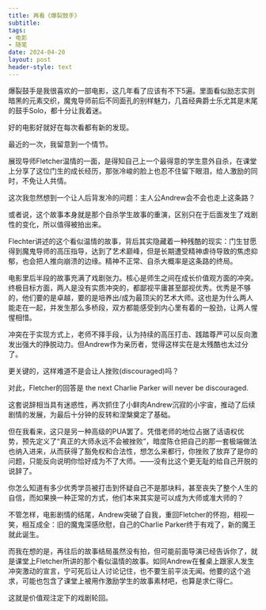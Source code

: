 ```yaml
---
title: 再看《爆裂鼓手》
subtitle: 
tags: 
- 电影
- 随笔
date: 2024-04-20
layout: post
header-style: text
---
```


爆裂鼓手是我很喜欢的一部电影，这几年看了应该有不下5遍。里面看似励志实则暗黑的元素交织，魔鬼导师前后不同面孔的别样魅力，几首经典爵士乐尤其是末尾的鼓手Solo，都十分让我着迷。

好的电影好就好在每次看都有新的发现。

最近的一次，我留意到一个情节。

展现导师Fletcher温情的一面，是得知自己上一个最得意的学生意外自杀，在课堂上分享了这位门生的成长经历，那张冷峻的脸上也忍不住留下眼泪，给人激励的同时，不免让人共情。

这次我忽然想到一个让人后背发冷的问题：主人公Andrew会不会也走上这条路？

或者说，这个故事本身就是那个自杀学生故事的重演，区别只在于后面发生了戏剧性的变化，所以值得被拍出来。

Flechter讲述的这个看似温情的故事，背后其实隐藏着一种残酷的现实：门生甘愿得到魔鬼导师的高压指导，达到了艺术巅峰，但是长期遭受精神虐待导致的焦虑抑郁，也会把人推向崩溃的边缘。精神不正常、自杀大概率是这条路的终局。

电影里后半段的故事充满了戏剧张力。核心是师生之间在成长价值观方面的冲突。终极目标方面，两人是没有实质冲突的，都鄙视平庸甚至鄙视优秀。优秀是不够的，他们要的是卓越，要的是培养出/成为最顶尖的艺术大师。这也是为什么两人能走在一起，并发生那么多桥段，双方都能感受到内心里有着的一股劲，让两人惺惺相惜。

冲突在于实现方式上，老师不择手段，认为持续的高压打击、践踏尊严可以反向激发出强大的挣脱动力。但Andrew作为亲历者，觉得这样实在是太残酷也太过分了。

更关键的，这样难道不是会让人挫败(discouraged)吗？

对此，Fletcher的回答是 the next Charlie Parker will never be discouraged. 

这套说辞相当具有迷惑性，再次抓住了小鲜肉Andrew沉寂的小宇宙，推动了后续剧情的发展，为最后十分钟的反转和涅槃奠定了基础。

但在我看来，这只是另一种高级的PUA罢了。凭借老师的地位占据了话语权优势，预先定义了“真正的大师永远不会被挫败”，暗度陈仓把自己的那一套极端做法也纳入进来，从而获得了豁免权和合法性，想怎么来都行，你挫败了放弃了是你的问题，只能反向说明你恰好成为不了大师。——没有比这个更无耻的给自己开脱的说辞了。

你怎么知道有多少优秀学员被打击到怀疑自己不是那块料，甚至丧失了整个人生的自信，而如果换一种正常的方式，他们本来其实是可以成为大师或准大师的？

不管怎样，电影剧情的结尾，Andrew突破了自我，重回Fletcher的怀抱，相视一笑，相互成全：旧的魔鬼深感欣慰，自己的Charlie Parker终于有戏了，新的魔王就此诞生。

而我在想的是，再往后的故事结局虽然没有拍，但可能前面导演已经告诉你了，就是课堂上Fletcher所讲的那个看似温情的故事。如同Andrew在餐桌上跟家人发生冲突激动的宣言，宁可死后让人讨论记住，也不要生前平淡无闻。他要的这个追求，可能也包含了课堂上被用作激励学生的故事素材吧，也算是求仁得仁。

这就是价值观注定下的戏剧轮回。